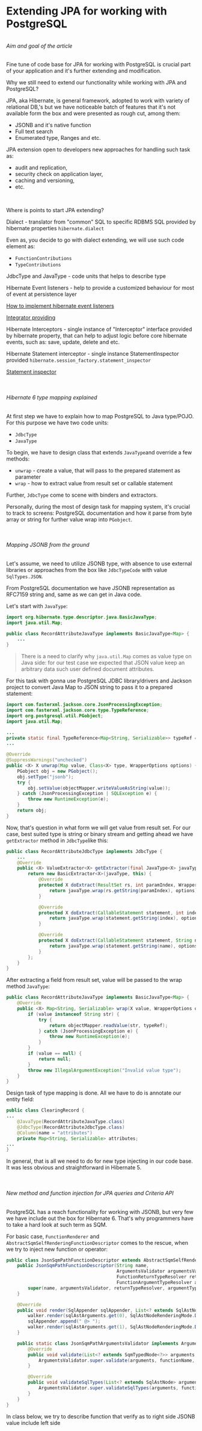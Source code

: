 # Extending JPA for working with PostgreSQL

###### 

###### Aim and goal of the article

Fine tune of  code base for JPA for working with PostgreSQL is crucial part of your application and it's further extending and modification.

Why we still need to extend our functionality while working with JPA and PostgreSQL?

JPA, aka Hibernate, is general framework, adopted to work with variety of relational DB,'s but we have noticeable batch of features that it's not available form the box and were presented as rough cut, among them:

* JSONB and it's native function
* Full text search
* Enumerated type, Ranges and etc.

JPA extension open to developers new approaches for handling such task as:

* audit and replication,
* security check on application layer,
* caching and versioning,
* etc.

‍

Where is points to start JPA extending?

Dialect - translator from "common" SQL to specific RDBMS  SQL provided by hibernate properties `hibernate.dialect`​

Even as, you decide to go with dialect extending, we will use such code element as:

* ​`FunctionContributions`​
* ​`TypeContributions`​

JdbcType and JavaType - code units that helps to describe type

Hibernate Event listeners - help to provide a customized behaviour for most of event at persistence layer

[How to implement hibernate event listeners](https://vladmihalcea.com/dto-projection-jpa-query "How to implement hibernate event listeners")

[Integrator providing](https://vladmihalcea.com/dto-projection-jpa-query/)

Hibernate Interceptors - single instance of "Interceptor" interface provided by hibernate property, that can help to adjust logic before core hibernate events, such as: save, update, delete and etc.

Hibernate Statement interceptor - single instance StatementInspector provided `hibernate.session_factory.statement_inspector`​

[Statement inspector](https://vladmihalcea.com/hibernate-statementinspector/)

‍

###### Hibernate 6 type mapping explained

At first step we have to explain how to map PostgreSQL to Java type/POJO. For this purpose we have two code units:

* ​`JdbcType`​
* ​`JavaType`​

To begin, we have to design class that extends `JavaType`​ and override a few methods:

* ​`unwrap`​ - create a value, that will pass to the prepared statement as parameter
* ​`wrap`​ - how to extract value from result set or callable statement

Further, `JdbcType`​ come to scene with binders and extractors.

Personally, during the most of design task for mapping system, it's crucial to track to screens: PostgreSQL documentation and how it parse from byte array or string for further value wrap into `PGobject`​.

‍

###### Mapping JSONB from the ground

Let's assume, we need to utilize JSONB type, with absence to use external libraries or approaches from the box like `JdbcTypeCode`​ with value `SqlTypes.JSON`​.

From PostgreSQL documentation we have JSONB representation as RFC7159 string and, same as we can get in Java code.

Let's start with `JavaType`​:

```java
import org.hibernate.type.descriptor.java.BasicJavaType;
import java.util.Map;

public class RecordAttributeJavaType implements BasicJavaType<Map> {
	...
}
```

> There is a need to clarify why `java.util.Map`​ comes as value type on Java side: for our test case we expected that JSON value keep an arbitrary data such user defined document attributes.

For this task with gonna use PostgreSQL JDBC library/drivers and Jackson project to convert Java Map to JSON string to pass it to a prepared statement:

```java
import com.fasterxml.jackson.core.JsonProcessingException;
import com.fasterxml.jackson.core.type.TypeReference;
import org.postgresql.util.PGobject;
import java.util.Map;

...
private static final TypeReference<Map<String, Serializable>> typeRef = new TypeReference<>() {};
...

@Override
@SuppressWarnings("unchecked")
public <X> X unwrap(Map value, Class<X> type, WrapperOptions options) {
	PGobject obj = new PGobject();
    obj.setType("jsonb");
    try {
		obj.setValue(objectMapper.writeValueAsString(value));
    } catch (JsonProcessingException | SQLException e) {
    	throw new RuntimeException(e);
    }
    return obj;
}
```

Now, that's question in what form we will get value from result set. For our case, best suited type is string or binary stream and getting ahead we have `getExtractor`​ method in `JdbcType`​ like this:

```java
public class RecordAttributeJdbcType implements JdbcType {
    ...
    @Override
    public <X> ValueExtractor<X> getExtractor(final JavaType<X> javaType) {
        return new BasicExtractor<X>(javaType, this) {
            @Override
            protected X doExtract(ResultSet rs, int paramIndex, WrapperOptions options) throws SQLException {
                return javaType.wrap(rs.getString(paramIndex), options);
            }

            @Override
            protected X doExtract(CallableStatement statement, int index, WrapperOptions options) throws SQLException {
                return javaType.wrap(statement.getString(index), options);
            }

            @Override
            protected X doExtract(CallableStatement statement, String name, WrapperOptions options) throws SQLException {
                return javaType.wrap(statement.getString(name), options);
            }
        };
    }
}
```

After extracting a field from result set, value will be passed to the wrap method `JavaType`​:

```java
public class RecordAttributeJavaType implements BasicJavaType<Map> {
    @Override
    public <X> Map<String, Serializable> wrap(X value, WrapperOptions options) {
        if (value instanceof String str) {
            try {
                return objectMapper.readValue(str, typeRef);
            } catch (JsonProcessingException e) {
                throw new RuntimeException(e);
            }
        }
        if (value == null) {
            return null;
        }
        throw new IllegalArgumentException("Invalid value type");
    }
}
```

Design task of type mapping is done. All we have to do is annotate our entity field:

```java
public class ClearingRecord {
...
    @JavaType(RecordAttributeJavaType.class)
    @JdbcType(RecordAttributeJdbcType.class)
    @Column(name = "attributes")
    private Map<String, Serializable> attributes;
...
}
```

In general, that is all we need to do for new type injecting in our code base. It was less obvious and straightforward in Hibernate 5.

‍

###### New method and function injection for JPA queries and Criteria API

PostgreSQL has a reach functionality for working with JSONB, but very few we have include out the box for Hibernate 6. That's why programmers have to take a hard look at such term as SQM.

For basic case, `FunctionRenderer`​ and `AbstractSqmSelfRenderingFunctionDescriptor`​ comes to the rescue, when we try to inject new function or operator:

```java
public class JsonSqmPathFunctionDescriptor extends AbstractSqmSelfRenderingFunctionDescriptor {
    public JsonSqmPathFunctionDescriptor(String name,
                                         ArgumentsValidator argumentsValidator,
                                         FunctionReturnTypeResolver returnTypeResolver,
                                         FunctionArgumentTypeResolver argumentTypeResolver) {
        super(name, argumentsValidator, returnTypeResolver, argumentTypeResolver);
    }

    @Override
    public void render(SqlAppender sqlAppender, List<? extends SqlAstNode> sqlAstArguments, ReturnableType<?> returnType, SqlAstTranslator<?> walker) {
        walker.render(sqlAstArguments.get(0), SqlAstNodeRenderingMode.DEFAULT);
        sqlAppender.append(" @> ");
        walker.render(sqlAstArguments.get(1), SqlAstNodeRenderingMode.DEFAULT);
    }

    public static class JsonSqmPathArgumentsValidator implements ArgumentsValidator {
        @Override
        public void validate(List<? extends SqmTypedNode<?>> arguments, String functionName, TypeConfiguration typeConfiguration) {
            ArgumentsValidator.super.validate(arguments, functionName, typeConfiguration);
        }

        @Override
        public void validateSqlTypes(List<? extends SqlAstNode> arguments, String functionName) {
            ArgumentsValidator.super.validateSqlTypes(arguments, functionName);
        }
    }
}
```

In class below, we try to describe function that verify as to right side JSONB value include left side
